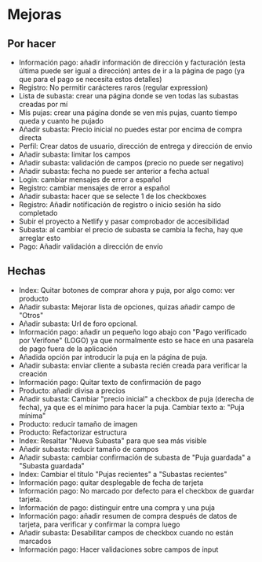 # Mejoras 

## Por hacer
- Información pago: añadir información de dirección y facturación (esta última puede ser igual a dirección) antes de ir a la página de pago (ya que para el pago se necesita estos detalles)
- Registro: No permitir carácteres raros (regular expression)
- Lista de subasta: crear una página donde se ven todas las subastas creadas por mí
- Mis pujas: crear una página donde se ven mis pujas, cuanto tiempo queda y cuanto he pujado
- Añadir subasta: Precio inicial no puedes estar por encima de compra directa
- Perfil: Crear datos de usuario, dirección de entrega y dirección de envio
- Añadir subasta: limitar los campos
- Añadir subasta: validación de campos (precio no puede ser negativo)
- Añadir subasta: fecha no puede ser anterior a fecha actual
- Login: cambiar mensajes de error a español
- Registro: cambiar mensajes de error a español
- Añadir subasta: hacer que se selecte 1 de los checkboxes
- Registro: Añadir notificación de registro o inicio sesión ha sido completado
- Subir el proyecto a Netlify y pasar comprobador de accesibilidad
- Subasta: al cambiar el precio de subasta se cambia la fecha, hay que arreglar esto
- Pago: Añadir validación a dirección de envío

## Hechas
- Index: Quitar botones de comprar ahora y puja, por algo como: ver producto
- Añadir subasta: Mejorar lista de opciones, quizas añadir campo de "Otros"
- Añadir subasta: Url de foro opcional.
- Información pago: añadir un pequeño logo abajo con "Pago verificado por Verifone" (LOGO) ya que normalmente esto se hace en una pasarela de pago fuera de la aplicación
- Añadida opción par introducir la puja en la página de puja.
- Añadir subasta: enviar cliente a subasta recién creada para verificar la creación
- Información pago: Quitar texto de confirmación de pago
- Producto: añadir divisa a precios
- Añadir subasta: Cambiar "precio inicial" a checkbox de puja (derecha de fecha), ya que es el mínimo para hacer la puja. Cambiar texto a: "Puja mínima"
- Producto: reducir tamaño de imagen
- Producto: Refactorizar estructura
- Index: Resaltar "Nueva Subasta" para que sea más visible 
- Añadir subasta: reducir tamaño de campos 
- Añadir subasta: cambiar confirmación de subasta de "Puja guardada" a "Subasta guardada"
- Index: Cambiar el título "Pujas recientes" a "Subastas recientes"
- Información pago: quitar desplegable de fecha de tarjeta
- Información pago: No marcado por defecto para el checkbox de guardar tarjeta.
- Información de pago: distinguir entre una compra y una puja
- Información pago: añadir resumen de compra después de datos de tarjeta, para verificar y confirmar la compra luego
- Añadir subasta: Desabilitar campos de checkbox cuando no están marcados
- Información pago: Hacer validaciones sobre campos de input


